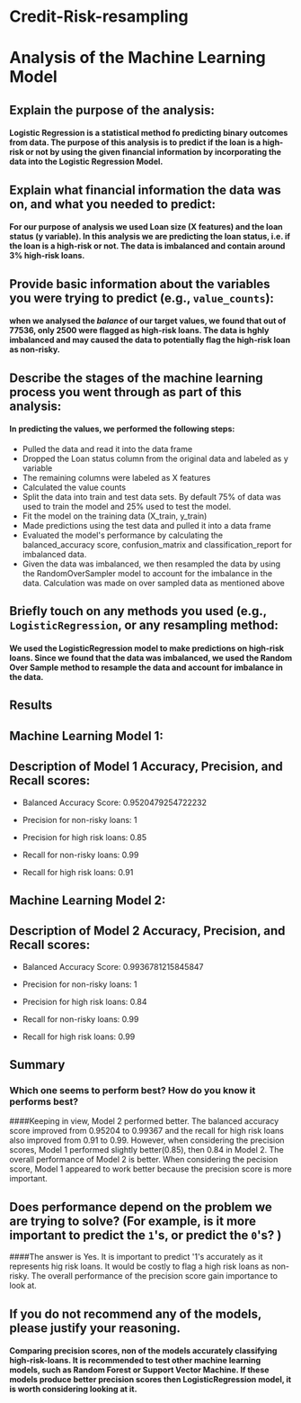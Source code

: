 # Credit-Risk-resampling

# Analysis of the Machine Learning Model


## Explain the purpose of the analysis: 
#### Logistic Regression is a statistical method fo predicting binary outcomes from data. The purpose of this analysis is to predict if the loan is a high-risk or not by using the given financial information by incorporating the data into the Logistic Regression Model.

## Explain what financial information the data was on, and what you needed to predict:
#### For our purpose of analysis we used Loan size (X features) and the  loan status (y variable). In this analysis we are predicting the loan status, i.e. if the loan is a high-risk or not. The data is imbalanced and contain around 3% high-risk loans.

## Provide basic information about the variables you were trying to predict (e.g., `value_counts`):
#### when we analysed the *balance* of our target values, we found that out of 77536, only 2500 were flagged as high-risk loans. The data is hghly imbalanced and  may caused the data to potentially flag the high-risk loan as non-risky.

##  Describe the stages of the machine learning process you went through as part of this analysis:
#### In predicting the values, we performed the following steps:
* Pulled the data and read it into the data frame
* Dropped the Loan status column from the original data and labeled as y variable
* The remaining columns were labeled as X features
* Calculated the value counts
* Split the data into train and test data sets. By default 75% of data was used to train the model and 25% used to test the model.
* Fit the model on the training data (X_train, y_train)
* Made predictions using the test data and pulled it into a data frame
* Evaluated the model's performance by calculating the balanced_accuracy score, confusion_matrix and classification_report for imbalanced data.
* Given the data was imbalanced, we then resampled the data by using the RandomOverSampler model to account for the imbalance in the data. Calculation was made on over sampled data as mentioned above

## Briefly touch on any methods you used (e.g., `LogisticRegression`, or any resampling method:
#### We used the LogisticRegression model to make predictions on high-risk loans. Since we found that the data was imbalanced, we used the Random Over Sample method to resample the data and account for imbalance in the data.

## Results

## Machine Learning Model 1:
## Description of Model 1 Accuracy, Precision, and Recall scores:

* Balanced Accuracy Score: 0.9520479254722232
* Precision for non-risky loans: 1
* Precision for high risk loans: 0.85 

* Recall for non-risky loans: 0.99
* Recall for high risk loans: 0.91

## Machine Learning Model 2:
## Description of Model 2 Accuracy, Precision, and Recall scores:

* Balanced Accuracy Score: 0.9936781215845847
* Precision for non-risky loans: 1
* Precision for high risk loans: 0.84

* Recall for non-risky loans: 0.99
* Recall for high risk loans: 0.99

## Summary

### Which one seems to perform best? How do you know it performs best?
####Keeping in view, Model 2 performed better. The balanced accuracy score improved from 0.95204 to 0.99367 and the recall for high risk loans also improved from 0.91 to 0.99. 
However, when considering the precision scores, Model 1 performed slightly better(0.85), then 0.84 in Model 2.
The overall performance of Model 2 is better. When considering the pecision score, Model 1 appeared to work better because the precision score is more important.

## Does performance depend on the problem we are trying to solve? (For example, is it more important to predict the `1`'s, or predict the `0`'s? )
####The answer is Yes. It is important to predict '1's  accurately as it represents hig risk loans. It would be costly to flag a high risk loans as non-risky. The overall performance of the precision score gain importance to  look at.

## If you do not recommend any of the models, please justify your reasoning.
#### Comparing precision scores, non of the models accurately classifying high-risk-loans. It is recommended to test other machine learning models, such as Random Forest or Support Vector Machine. If these models produce better precision scores then LogisticRegression model, it is worth considering looking at it.

 



